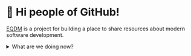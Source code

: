 # 👋 Hi people of GitHub!

[EQDM](https://eqdm.dev) is a project for building a place to share resources about modern software development.

<details>
  <summary>What are we doing now?</summary>
  
  ## 🕵️‍♀️🕵️‍♀️  
  - Blog using Wowchemy, powered by Hugo  
  - Host on Netlify  
  - Pull at the 🧶 of the many knowledge capture channels (Notes, Bear.app, Drafts.app, Obsidian, and far to many bespoke markdown files) and share on EQDM  
</details>

<!--
### :zap: Recent Activity
Look for Merge, PRs, Issue Closure
//-->

<!--START_SECTION:activity-->

<!--END_SECTION:activity-->

<!--
eqdm-dev/eqdm-dev is a ✨ special ✨ repository because its `README.md` (this file) appears on your GitHub profile.
You can click the Preview link to take a look at your changes.
- 👀 I’m interested in ...
- 🌱 I’m currently learning ...
- 💞️ I’m looking to collaborate on ...
- 📫 How to reach me ...
//-->
